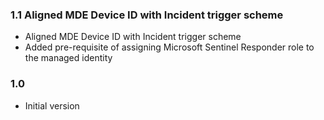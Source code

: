 ### 1.1 Aligned MDE Device ID with Incident trigger scheme

-   Aligned MDE Device ID with Incident trigger scheme
-   Added pre-requisite of assigning Microsoft Sentinel Responder role to the managed identity

### 1.0

-   Initial version

